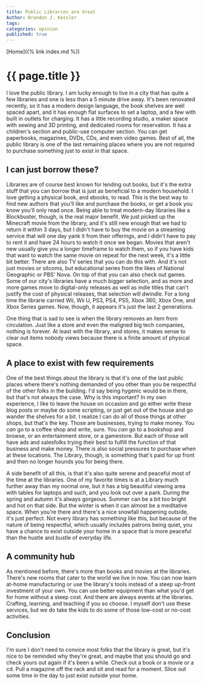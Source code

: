 ```yaml
---
title: Public Libraries are Great
Author: Brandon J. Kessler
tags: 
categories: opinion
published: true
---
```


[Home]({% link index.md %})

<h1>{{ page.title }}</h1>

I love the public library. I am lucky enough to live in a city that has quite a few libraries and one is less than a 5 minute drive away. It's been renovated recently, so it has a modern design language, the book shelves are well spaced apart, and it has enough flat surfaces to set a laptop, and a few with built in outlets for charging. It has a little recording studio, a maker space with sewing and 3D printing, and dedicated rooms for reservation. It has a children's section and public-use computer section. You can get paperbooks, magazines, DVDs, CDs, and even video games. Best of all, the public library is one of the last remaining places where you are not required to purchase something just to exist in that space.

<!-- more -->

## I can just borrow these?
Libraries are of course best known for lending out books, but it's the extra stuff that you can borrow that is just as beneficial to a modern household. I love getting a physical book, and ebooks, to read. This is the best way to find new authors that you'll like and purchase the books, or get a book you know you'll only read once. Being able to treat modern-day libraries like a Blockbuster, though, is the real major benefit. We just picked up the Minecraft movie from the library, and it's still new enough that we had to return it within 3 days, but I didn't have to buy the movie on a streaming service that will one day yank it from their offerings, and I didn't have to pay to rent it and have 24 hours to watch it once we began. Movies that aren't new usually give you a longer timeframe to watch them, so if you have kids that want to watch the same movie on repeat for the next week, it's a little bit better. There are also TV series that you can do this with. And it's not just movies or sitcoms, but educational series from the likes of National Geographic or PBS' Nova. On top of that you can also check out games. Some of our city's libraries have a much bigger selection, and as more and more games move to digital-only releases as well as indie titles that can't justify the cost of physical releases, that selection will dwindle. For a long time the librarie carried Wii, Wii U, PS3, PS4, PS5, Xbox 360, Xbox One, and Xbox Series games. Now, though, it appears it's just the last 2 generations.

One thing that is sad to see is when the library removes an item from circulation. Just like a store and even the maligned big tech companies, nothing is forever. At least with the library, and stores, it makes sense to clear out items nobody views because there is a finite amount of physical space.

## A place to exist with few requirements
One of the best things about the library is that it's one of the last public places where there's nothing demanded of you other than you be respectful of the other folks in the building. I'd say being hygenic would be in there, but that's not always the case. Why is this important? In my own experience, I like to leave the house on occasion and go either write these blog posts or maybe do some scripting, or just get out of the house and go wander the shelves for a bit. I realize I can do all of those things at other shops, but that's the key. Those are businesses, trying to make money. You _can_ go to a coffee shop and write, sure. You _can_ go to a bookshop and browse, or an entertainment store, or a gamestore. But each of those will have ads and salesfolks trying their best to fulfill the function of that business and make money. There is also social pressures to purchase when at these locations. The Library, though, is something that's paid for up front and then no longer hounds you for being there.

A side benefit of all this, is that it's also quite serene and peaceful most of the time at the libraries. One of my favorite times is at a Library much further away than my normal one, but it has a big beautiful viewing area with tables for laptops and such, and you look out over a park. During the spring and autumn it's always gorgeous. Summer can be a bit too bright and hot on that side. But the winter is when it can almost be a meditative space. When you're there and there's a nice snowfall happening outside, it's just perfect. Not every library has something like this, but because of the nature of being respectful, which usually includes patrons being quiet, you have a chance to exist outside your home in a space that is more peaceful than the hustle and bustle of everyday life.

## A community hub
As mentioned before, there's more than books and movies at the libraries. There's new rooms that cater to the world we live in now. You can now learn at-home manufacturing or use the library's tools instead of a steep up-front investment of your own. You can use better equipment than what you'd get for home without a steep cost. And there are always events at the libraries. Crafting, learning, and teaching if you so choose. I myself don't use these services, but we do take the kids to do some of those low-cost or no-cost activities.

## Conclusion
I'm sure I don't need to convice most folks that the library is great, but it's nice to be reminded why they're great, and maybe that you should go and check yours out again if it's been a while. Check out a book or a movie or a cd. Pull a magazine off the rack and sit and read for a moment. Slice out some time in the day to just exist outside your home.
